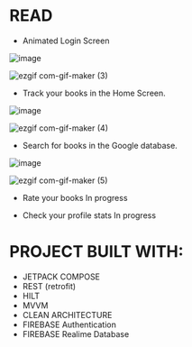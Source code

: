 # READ

  - Animated Login Screen
  
![image](https://user-images.githubusercontent.com/83213476/215795989-40567231-71da-415c-b458-b6df0f8a9617.png)

![ezgif com-gif-maker (3)](https://user-images.githubusercontent.com/83213476/215792719-bdeb8243-cd75-484b-9f9b-f032f368772f.gif)

  - Track your books in the Home Screen.
  
![image](https://user-images.githubusercontent.com/83213476/215793583-1f90b6de-d56f-477d-b6c6-ba6a49c480ef.png)

![ezgif com-gif-maker (4)](https://user-images.githubusercontent.com/83213476/215794583-ed58b0ef-2dcf-44ea-a3d4-2879fa606a7b.gif)

  - Search for books in the Google database.
  
![image](https://user-images.githubusercontent.com/83213476/215795123-3d821ba3-988b-4225-8449-2a4dcb44e657.png)

![ezgif com-gif-maker (5)](https://user-images.githubusercontent.com/83213476/215795816-f6f8d993-5322-4103-9462-1718bce05446.gif)

  - Rate your books
  In progress
  
  - Check your profile stats
  In progress

# PROJECT BUILT WITH:
  - JETPACK COMPOSE
  - REST (retrofit)
  - HILT
  - MVVM
  - CLEAN ARCHITECTURE
  - FIREBASE Authentication
  - FIREBASE Realime Database
  
